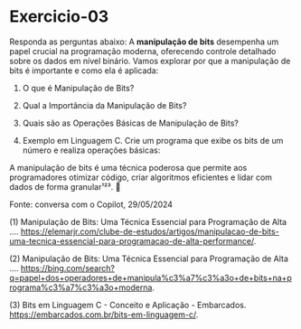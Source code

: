 # Exercicio-03
Responda as perguntas abaixo:
A **manipulação de bits** desempenha um papel crucial na programação moderna, oferecendo controle detalhado sobre os dados em nível binário. Vamos explorar por que a manipulação de bits é importante e como ela é aplicada:

1. O que é Manipulação de Bits?
 
2. Qual a Importância da Manipulação de Bits?

3. Quais são as Operações Básicas de Manipulação de Bits?

4. Exemplo em Linguagem C. Crie um programa  que exibe os bits de um número e realiza operações básicas:

A manipulação de bits é uma técnica poderosa que permite aos programadores otimizar código, criar algoritmos eficientes e lidar com dados de forma granular¹²³. 🌟

Fonte: conversa com o Copilot, 29/05/2024

(1) Manipulação de Bits: Uma Técnica Essencial para Programação de Alta .... https://elemarjr.com/clube-de-estudos/artigos/manipulacao-de-bits-uma-tecnica-essencial-para-programacao-de-alta-performance/.

(2) Manipulação de Bits: Uma Técnica Essencial para Programação de Alta .... https://bing.com/search?q=papel+dos+operadores+de+manipula%c3%a7%c3%a3o+de+bits+na+programa%c3%a7%c3%a3o+moderna.

(3) Bits em Linguagem C - Conceito e Aplicação - Embarcados. https://embarcados.com.br/bits-em-linguagem-c/.